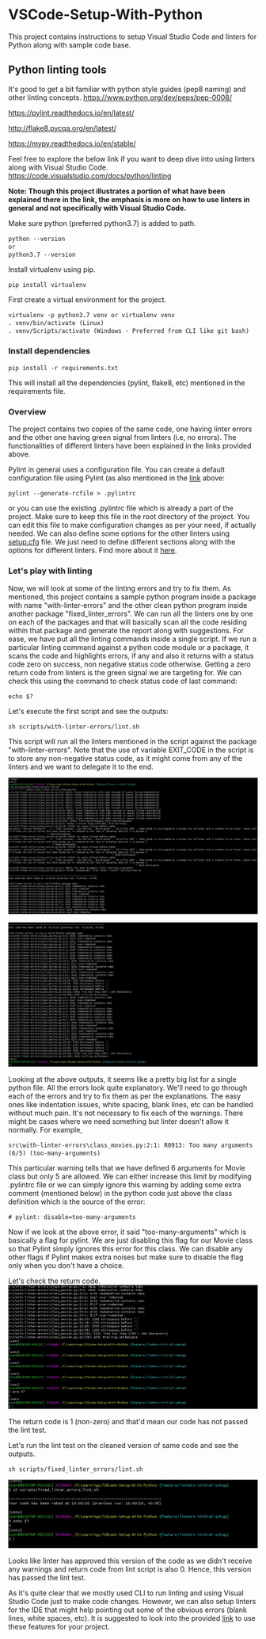 # VSCode-Setup-With-Python
This project contains instructions to setup Visual Studio Code and linters for Python along with sample code base.

## Python linting tools
It's good to get a bit familiar with python style guides (pep8 naming) and other linting concepts.
https://www.python.org/dev/peps/pep-0008/

https://pylint.readthedocs.io/en/latest/

http://flake8.pycqa.org/en/latest/

https://mypy.readthedocs.io/en/stable/

Feel free to explore the below link if you want to deep dive into using linters along with Visual Studio Code.
https://code.visualstudio.com/docs/python/linting

**Note: Though this project illustrates a portion of what have been explained there in the link, the emphasis is more on how to use linters in general and not specifically with Visual Studio Code.** 

Make sure python (preferred python3.7) is added to path.

	python --version
	or		
	python3.7 --version

Install virtualenv using pip.

	pip install virtualenv

First create a virtual environment for the project. 

	virtualenv -p python3.7 venv or virtualenv venv
	. venv/bin/activate (Linux)
	. venv/Scripts/activate (Windows - Preferred from CLI like git bash)

### Install dependencies

	pip install -r requirements.txt

This will install all the dependencies (pylint, flake8, etc) mentioned in the requirements file.

### Overview

The project contains two copies of the same code, one having linter errors and the other one having green signal from linters (i.e, no errors). The functionalities of different linters have been explained in the links provided above. 

Pylint in general uses a configuration file. You can create a default configuration file using Pylint (as also mentioned in the [link](https://code.visualstudio.com/docs/python/linting) above:

	pylint --generate-rcfile > .pylintrc
or you can use the existing .pylintrc file which is already a part of the project. Make sure to keep this file in the root directory of the project. You can edit this file to make configuration changes as per your need, if actually needed. We can also define some options for the other linters using [setup.cfg](https://github.com/anidok/VSCode-Setup-With-Python/blob/master/setup.cfg) file. We just need to define different sections along with the options for different linters. Find more about it [here](https://code.visualstudio.com/docs/python/linting#_pep8-pycodestyle).

### Let's play with linting
Now, we will look at some of the linting errors and try to fix them. As mentioned, this project contains a sample python program inside a package with name "with-linter-errors" and the other clean python program inside another package "fixed_linter_errors". We can run all the linters one by one on each of the packages and that will basically scan all the code residing within that package and generate the report along with suggestions. For ease, we have put all the linting commands inside a single script. If we run a particular linting command against a python code module or a package, it scans the code and highlights errors, if any and also it returns with a status code zero on success, non negative status code otherwise. Getting a zero return code from linters is the green signal we are targeting for. We can check this using the command to check status code of last command:

	echo $?

Let's execute the first script and see the outputs:

	sh scripts/with-linter-errors/lint.sh

This script will run all the linters mentioned in the script against the package "with-linter-errors". Note that the use of variable EXIT_CODE in the script is to store any non-negative status code, as it might come from any of the linters and we want to delegate it to the end.

![alt text](https://github.com/anidok/VSCode-Setup-With-Python/blob/master/images/lint-error1.JPG)

![alt text](https://github.com/anidok/VSCode-Setup-With-Python/blob/master/images/lint-error2.JPG)

Looking at the above outputs, it seems like a pretty big list for a single python file. All the errors look quite explanatory. We'll need to go through each of the errors and try to fix them as per the explanations. The easy ones like indentation issues, white spacing, blank lines, etc can be handled without much pain. It's not necessary to fix each of the warnings. There might be cases where we need something but linter doesn't allow it normally. For example,

	src\with-linter-errors\class_movies.py:2:1: R0913: Too many arguments (6/5) (too-many-arguments)

This particular warning tells that we have defined 6 arguments for Movie class but only 5 are allowed. We can either increase this limit by modifying .pylintrc file or we can simply ignore this warning by adding some extra comment (mentioned below) in the python code just above the class definition which is the source of the error:

	# pylint: disable=too-many-arguments

Now if we look at the above error, it said "too-many-arguments" which is basically a flag for pylint. We are just disabling this flag for our Movie class so that Pylint simply ignores this error for this class. We can disable any other flags if Pylint makes extra noises but make sure to disable the flag only when you don't have a choice.

Let's check the return code.
![alt text](https://github.com/anidok/VSCode-Setup-With-Python/blob/master/images/exit-code.JPG)

The return code is 1 (non-zero) and that'd mean our code has not passed the lint test.

Let's run the lint test on the cleaned version of same code and see the outputs.

	sh scripts/fixed_linter_errors/lint.sh

![alt text](https://github.com/anidok/VSCode-Setup-With-Python/blob/master/images/lint-green.JPG)

Looks like linter has approved this version of the code as we didn't receive any warnings and return code from lint script is also 0. Hence, this version has passed the lint test.

As it's quite clear that we mostly used CLI to run linting and using Visual Studio Code just to make code changes. However, we can also setup linters for the IDE that might help pointing out some of the obvious errors (blank lines, white spaces, etc). It is suggested to look into the provided [link](https://code.visualstudio.com/docs/python/linting#_enable-linters) to use these features for your project.



